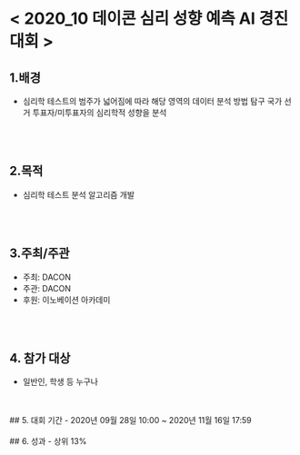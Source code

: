 
# < 2020_10 데이콘 심리 성향 예측 AI 경진대회 >


## 1.배경  
 - 심리학 테스트의 범주가 넓어짐에 따라 해당 영역의 데이터 분석 방법 탐구 국가 선거 투표자/미투표자의 심리학적 성향을 분석   
<br>
<br>

## 2.목적  
 - 심리학 테스트 분석 알고리즘 개발  

<br>
<br>

## 3.주최/주관  
 - 주최: DACON
 - 주관: DACON 
 - 후원: 이노베이션 아카데미  
<br>
<br>

## 4. 참가 대상  
 - 일반인, 학생 등 누구나  

<br>
<br>
## 5. 대회 기간
 - 2020년 09월 28일 10:00 ~ 2020년 11월 16일 17:59  
<br>
<br>
## 6. 성과
 - 상위 13%
<br>
<br>

